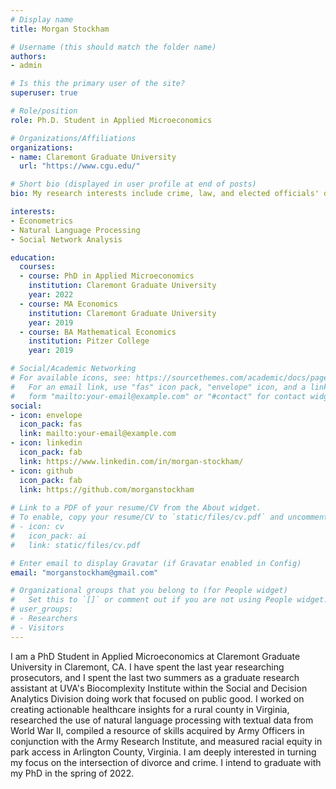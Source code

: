```yaml
---
# Display name
title: Morgan Stockham

# Username (this should match the folder name)
authors:
- admin

# Is this the primary user of the site?
superuser: true

# Role/position
role: Ph.D. Student in Applied Microeconomics

# Organizations/Affiliations
organizations:
- name: Claremont Graduate University
  url: "https://www.cgu.edu/"

# Short bio (displayed in user profile at end of posts)
bio: My research interests include crime, law, and elected officials' decision making.

interests:
- Econometrics
- Natural Language Processing
- Social Network Analysis

education:
  courses:
  - course: PhD in Applied Microeconomics
    institution: Claremont Graduate University
    year: 2022
  - course: MA Economics
    institution: Claremont Graduate University
    year: 2019
  - course: BA Mathematical Economics
    institution: Pitzer College
    year: 2019

# Social/Academic Networking
# For available icons, see: https://sourcethemes.com/academic/docs/page-builder/#icons
#   For an email link, use "fas" icon pack, "envelope" icon, and a link in the
#   form "mailto:your-email@example.com" or "#contact" for contact widget.
social:
- icon: envelope
  icon_pack: fas
  link: mailto:your-email@example.com
- icon: linkedin
  icon_pack: fab
  link: https://www.linkedin.com/in/morgan-stockham/
- icon: github
  icon_pack: fab
  link: https://github.com/morganstockham
  
# Link to a PDF of your resume/CV from the About widget.
# To enable, copy your resume/CV to `static/files/cv.pdf` and uncomment the lines below.
# - icon: cv
#   icon_pack: ai
#   link: static/files/cv.pdf

# Enter email to display Gravatar (if Gravatar enabled in Config)
email: "morganstockham@gmail.com"

# Organizational groups that you belong to (for People widget)
#   Set this to `[]` or comment out if you are not using People widget.
# user_groups:
# - Researchers
# - Visitors
---
```


I am a PhD Student in Applied Microeconomics at Claremont Graduate University in Claremont, CA. I have spent the last year researching prosecutors, and I spent the last two summers as a graduate research assistant at UVA's Biocomplexity Institute within the Social and Decision Analytics Division doing work that focused on public good. I worked on creating actionable healthcare insights for a rural county in Virginia, researched the use of natural language processing with textual data from World War II, compiled a resource of skills acquired by Army Officers in conjunction with the Army Research Institute, and measured racial equity in park access in Arlington County, Virginia. I am deeply interested in turning my focus on the intersection of divorce and crime. I intend to graduate with my PhD in the spring of 2022.
